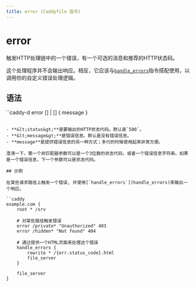 ```yaml
---
title: error (Caddyfile 指令)
---
```


# error

触发HTTP处理链中的一个错误，有一个可选的消息和推荐的HTTP状态码。

这个处理程序并不会输出响应。相反，它应该与[`handle_errors`](handle_errors)指令搭配使用，以调用你的自定义错误处理逻辑。


## 语法

``caddy-d
error [<matcher>] <status>|<message> [<status>] {
message <text>
}
```

- **&lt;status&gt;**是要输出的HTTP状态代码。默认是`500`。
- **&lt;message&gt;**是错误信息。默认是没有错误信息。
- **message**是提供错误信息的另一种方式；多行的时候使用起来非常方便。

澄清一下，第一个非匹配器参数可以是一个3位数的状态代码，或者一个错误信息字符串。如果是一个错误信息，下一个参数可以是状态代码。

## 示例

在某些请求路径上触发一个错误, 并使用[`handle_errors`](handle_errors)来输出一个响应。

``caddy
example.com {
	root * /srv

	# 对某些路径触发错误
    error /private* "Unauthorized" 403
	error /hidden* "Not found" 404

    # 通过提供一个HTML页面来处理这个错误 
    handle_errors {
        rewrite * /{err.status_code}.html
		file_server
    }

	file_server
}
```
